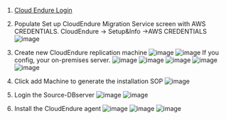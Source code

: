 1. [Cloud Endure Login](https://console.cloudendure.com/#/project/0816995b-c5a3-4d29-bcb5-89aba8e32bc6/machines)
2. Populate Set up CloudEndure Migration Service screen with AWS CREDENTIALS. CloudEndure -> Setup&Info ->AWS CREDENTIALS
![image](https://user-images.githubusercontent.com/86204106/224796709-9c3d19c2-6945-437d-9fc0-93ae571bfb1a.png)

3. Create new CloudEndure replication machine
![image](https://user-images.githubusercontent.com/86204106/224798174-2320b2a8-bd06-41e3-8184-7bed7afd35ed.png)
![image](https://user-images.githubusercontent.com/86204106/224810159-ac2087e6-7307-4a76-a8eb-99a63549ca12.png)
If you config, your on-premises server.
![image](https://user-images.githubusercontent.com/86204106/224810364-f971a1dc-7753-4efc-9874-ee4276956273.png)
![image](https://user-images.githubusercontent.com/86204106/224810584-adcce544-6511-4806-88aa-acc1895437a9.png)
![image](https://user-images.githubusercontent.com/86204106/224811448-b6e1d7de-cb22-41eb-b7f0-1a73e090bbc1.png)
![image](https://user-images.githubusercontent.com/86204106/224811699-8ccc2a0b-61d7-482e-bbda-e26d5f527208.png)
![image](https://user-images.githubusercontent.com/86204106/224811890-e1483241-09ac-43a7-87ee-e5e848d7dbb2.png)



4. Click add Machine to generate the installation SOP
![image](https://user-images.githubusercontent.com/86204106/224804927-2ad56e5d-ecd8-442f-a6b0-92354a4b8a76.png)

5. Login the Source-DBserver
![image](https://user-images.githubusercontent.com/86204106/224804763-8bc7c757-3827-4d1b-b10d-a730d9b07918.png)
![image](https://user-images.githubusercontent.com/86204106/224805481-2de68926-9ee9-47cd-bc71-c890228c8191.png)


6. Install the CloudEndure agent
![image](https://user-images.githubusercontent.com/86204106/224807412-1d32e28e-6ceb-4e5b-bcbb-1205d24a41e8.png)
![image](https://user-images.githubusercontent.com/86204106/224808855-6f59f501-fe70-4a5f-a6fd-8930ee924149.png)
![image](https://user-images.githubusercontent.com/86204106/224809133-0a37854d-1c74-4577-b116-852e9c0a8801.png)


